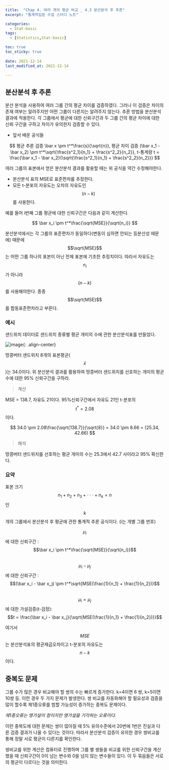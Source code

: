```yaml
---
title:  "Chap 4. 여러 개의 평균 비교 _ 4.3 분산분석 후 추론" 
excerpt: "통계학입문 수업 스터디 노트"

categories:
  - Stat-basic
tags:
  - [Statistics,Stat-basic]

toc: true
toc_sticky: true
 
date: 2021-12-14
last_modified_at: 2021-12-14

---
```


## 분산분석 후 추론

분산 분석을 사용하여 여러 그룹 간의 평균 차이를 검증하였다. 그러나 이 검증은 차이의 존재 여부는 알려주지만 어떤 그룹이 다른지는 알려주지 않는다. 추론 방법을 분산분석 결과에 적용한다. 각 그룹에서 평균에 대한 신뢰구간과 두 그룹 간의 평균 차이에 대한 신뢰 구간을 구하고 차이가 유의한지 검증할 수 있다. 

* 앞서 배운 공식들 

$$
평균 추론 검증 \bar x \pm t^*\frac{s}{\sqrt{n}}, 평균 차이 검증 (\bar x_1 - \bar x_2) \pm t^*\sqrt{\frac{s^2_1}{n_1} + \frac{s^2_2}{n_2}}, t-통계량 t = \frac{\bar x_1 - \bar x_2}{\sqrt{\frac{s^2_1}{n_1} + \frac{s^2_2}{n_2}}}
$$

여러 그룹의 표본에서 얻은 분산분석 결과를 활용할 때는 위 공식을 약간 수정해야한다. 

- 분산분석 표의 MSE로 표준편차를 추정한다. 
- 모든 t-분포의 자유도는 오차의 자유도인 $$(n-k)$$를 사용한다. 

예를 들어 i번째 그룹 평균에 대한 신뢰구간은 다음과 같이 계산한다. 

$$
\bar x_i \pm t^*\frac{\sqrt{MSE}}{\sqrt{n_i}}
$$

분산분석에서는 각 그룹의 표준편차가 동일하다(변동이 심하면 안되는 등분산성 때문에) 때문에 $$\sqrt{MSE}$$는 어떤 그룹 하나의 표본이 아닌 전체 표본에 기초한 추정치이다. 따라서 자유도는 $$n_i$$가 아니라 $$(n-k)$$를 사용해야한다. 종종 $$\sqrt{MSE}$$를 합동표준편차라고 부른다. 

### 예시 

샌드위치 데이터로 샌드위치 종류별 평균 개미의 수에 관한 분산분석표를 만들었다. 

![image](https://user-images.githubusercontent.com/67791317/145862278-d32f8351-0df2-4bca-9814-76237fc61b6c.png){: .align-center}

땅콩버터 샌드위치 8개의 표본평균($$\bar x$$)는 34.0이다. 위 분산분석 결과를 활용하여 땅콩버터 샌드위치를 선호하는 개미의 평균 수에 대한 95% 신뢰구간을 구하라. 

> 계산

MSE = 138.7, 자유도 21이다. 95%신뢰구간에서 자유도 21인 t-분포의 $$t^* = 2.08$$이다. 

$$
34.0 \pm 2.08\frac{\sqrt{138.7}}{\sqrt{8}} = 34.0 \pm 8.66 = (25.34, 42.66)
$$

> 해석 

땅콩버터 샌드위치를 선호하는 평균 개미의 수는 25.3에서 42.7 사이라고 95% 확신한다. 

### 요약

표본 크기 $$n_1 + n_2 + n_3 + \cdot \cdot \cdot + n_k = n$$인 $$k$$개의 그룹에서 분산분석 후 평균에 관한 통계적 추론 공식이다. (i는 개별 그룹 번호)

$$\mu_i$$에 대한 신뢰구간 : $$\bar x_i \pm t^*\frac{\sqrt{MSE}}{\sqrt{n_i}}$$    
$$\mu_i - \mu_j$$에 대한 신뢰구간 : $$(\bar x_i - \bar x_j) \pm t^*\sqrt{MSE(\frac{1}{n_1} + \frac{1}{n_2})}$$  
$$\mu_i = \mu_j$$ 에 대한 가설검증(t-검정): $$t = \frac{\bar x_i - \bar x_j}{\sqrt{MSE(\frac{1}{n_1} + \frac{1}{n_2})}}$$

여기서 $$MSE$$는 분산분석표의 평균제곱오차이고 t-분포의 자유도는 $$n-k$$이다. 

## 중복도 문제 

그룹 수가 많은 경우 비교해야 할 쌍의 수는 빠르게 증가한다. k=4이면 6 쌍, k=5이면 10쌍 등. 이런 경우 두 가지 문제가 발생한다. 쌍 비교를 자동화해야 할 필요성과 검증을 많이 할수록 제1종오류를 범할 가능성이 증가하는 중복도 문제이다. 

*제1종오류는 영가설이 참이지만 영가설을 기각하는 오류이다.*

이런 중복도에 대한 문제는 쌍이 많아질 때 5% 유의수준에서 20번에 1번은 진실과 다른 검증 결과가 나올 수 있다는 것이다. 따라서 분산분석 검증이 유의한 경우 쌍비교를 통해 정말 서로 평균이 다른지를 확인한다. 

쌍비교를 위한 계산은 컴퓨터로 진행하며 그룹 별 쌍들을 비교를 위한 신뢰구간을 계산했을 때 신뢰구간이 0이 넘는 변수와 0을 넘지 않는 변수들이 있다. 이 두 묶음들은 서로의 평균이 다르다는 것을 의미한다. 